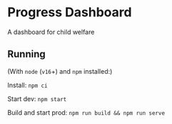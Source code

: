 # Progress Dashboard

A dashboard for child welfare

## Running

(With `node` (`v16`+) and `npm` installed:)

Install: `npm ci`

Start dev: `npm start`

Build and start prod: `npm run build && npm run serve`
